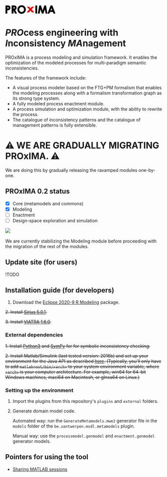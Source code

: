 <img src="https://github.com/david-istvan/icm/blob/master/branding/logo.png" width="160">

# *PRO*cess engineering with *I*nconsistency *MA*nagement

PROxIMA is a process modeling and simulation framework. It enables the optimization of the modeled processes for multi-paradigm semantic inconsistencies.

The features of the framework include:
 -  A visual process modeler based on the FTG+PM formalism that enables the modeling processes along with a formalism transformation graph as its strong type system.
 -  A fully modeled process enactment module.
 -  A process simulation and optimization module, with the ability to rewrite the process.
 -  The catalogue of inconsistency patterns and the catalogue of management patterns is fully extensible.


# :warning: WE ARE GRADUALLY MIGRATING PROxIMA. :warning:
We are doing this by gradually releasing the ravamped modules one-by-one.

## PROxIMA 0.2 status
 - [x] Core (metamodels and commons)
 - [x] Modeling
 - [ ] Enactment
 - [ ] Design-space exploration and simulation

<img src="https://github.com/david-istvan/proxima/blob/master/doc/pluginstructure.png?raw=true" width="500"/>
 
We are currently stabilizing the Modeling module before proceeding with the migration of the rest of the modules.

## Update site (for users)
!TODO

## Installation guide (for developers)
1. Download the [Eclipse 2020-9 R Modeling](https://www.eclipse.org/downloads/packages/release/2020-09/r/eclipse-modeling-tools) package.

~~2. Install [Sirius 5.0.1](http://download.eclipse.org/sirius/updates/releases/5.0.1/oxygen).~~

~~3. Install [VIATRA 1.6.0](http://download.eclipse.org/viatra/updates/release).~~

### External dependencies
~~1. Install [Python3](https://www.python.org/download/releases/3.0/) and [SymPy](http://www.sympy.org) for  for symbolic inconsistency checking.~~

~~2. Install Matlab/Simulink (last tested version: 2016b) and set up your environment for the Java API as described [here](https://nl.mathworks.com/help/matlab/matlab_external/setup-environment.html). (Typically, you'll only have to add ```matlabroot/bin/<arch>``` to your system environment variable, where ```<arch>``` is your computer architecture. For example, win64 for 64–bit Windows machines, maci64 on Macintosh, or glnxa64 on Linux.)~~

### Setting up the environment
1. Import the plugins from this repository's ```plugins``` and ```external``` folders.
2. Generate domain model code.

   Automated way: run the ```GenerateMetamodels.mwe2``` generator file in the ```models``` folder of the ```be.uantwerpen.msdl.metamodels``` plugin.

   Manual way: use the ```processmodel.genmodel``` and ```enactment.genmodel``` generator models.
   
## Pointers for using the tool
 - [Sharing MATLAB sessions](https://nl.mathworks.com/help/matlab/ref/matlab.engine.shareengine.html)
